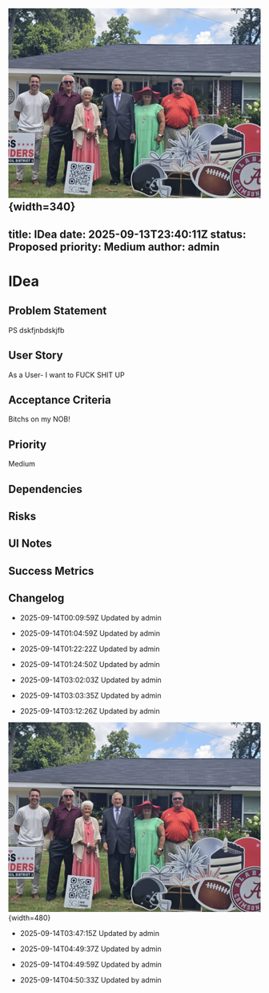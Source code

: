 ![image](assets/rampage.bbe55b28.jpg){width=340}
---
title: IDea
date: 2025-09-13T23:40:11Z
status: Proposed
priority: Medium
author: admin
---

# IDea

## Problem Statement
PS dskfjnbdskjfb

## User Story
As a User- I want to FUCK SHIT UP

## Acceptance Criteria
Bitchs on my NOB!

## Priority
Medium

## Dependencies


## Risks


## UI Notes


## Success Metrics


## Changelog
- 2025-09-14T00:09:59Z Updated by admin

- 2025-09-14T01:04:59Z Updated by admin

- 2025-09-14T01:22:22Z Updated by admin

- 2025-09-14T01:24:50Z Updated by admin

- 2025-09-14T03:02:03Z Updated by admin

- 2025-09-14T03:03:35Z Updated by admin

- 2025-09-14T03:12:26Z Updated by admin

![image](assets/rampage.bbe55b28.jpg){width=480}

- 2025-09-14T03:47:15Z Updated by admin

- 2025-09-14T04:49:37Z Updated by admin

- 2025-09-14T04:49:59Z Updated by admin

- 2025-09-14T04:50:33Z Updated by admin

